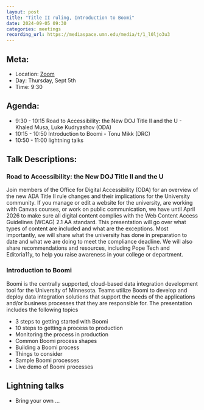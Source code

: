 ```yaml
---
layout: post
title: "Title II ruling, Introduction to Boomi"
date: 2024-09-05 09:30
categories: meetings
recording_url: https://mediaspace.umn.edu/media/t/1_l0ljo3u3
---
```


## Meta:

- Location: [Zoom](https://z.umn.edu/cpmstream)
- Day: Thursday, Sept 5th
- Time: 9:30

## Agenda:

- 9:30 - 10:15 Road to Accessibility: the New DOJ Title II and the U - Khaled Musa, Luke Kudryashov (ODA)
- 10:15 - 10:50 Introduction to Boomi - Tonu Mikk (DRC)
- 10:50 - 11:00 lightning talks

## Talk Descriptions:

### Road to Accessibility: the New DOJ Title II and the U 
Join members of the Office for Digital Accessibility (ODA) for an overview of the new ADA Title II rule changes and their implications for the University community.
If you manage or edit a website for the university, are working with Canvas courses, or work on public communication, we have until April 2026 to make sure all 
digital content complies with the Web Content Access Guidelines (WCAG) 2.1 AA standard. This presentation will go over what types of content are included and what are the exceptions.
Most importantly, we will share what the university has done in preparation to date and what we are doing to meet the compliance deadline. We will also share recommendations and resources, 
including Pope Tech and Editoria11y, to help you raise awareness in your college or department.

### Introduction to Boomi
Boomi is the centrally supported, cloud-based data integration development tool for the University of Minnesota. Teams utilize Boomi to develop and deploy data 
integration solutions that support the needs of the applications and/or business processes that they are responsible for. The presentation includes the following topics

- 3 steps to getting started with Boomi
- 10 steps to getting a process to production
- Monitoring the process in production
- Common Boomi process shapes
- Building a Boomi process
- Things to consider
- Sample Boomi processes
- Live demo of Boomi processes


## Lightning talks
- Bring your own ...
